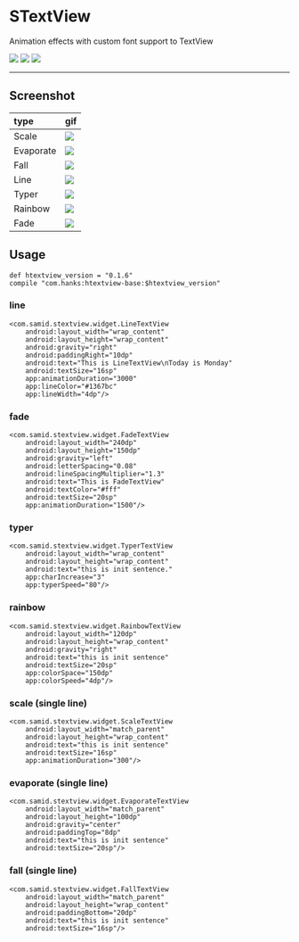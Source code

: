 # STextView
Animation effects with custom font support to TextView

![](https://img.shields.io/hexpm/l/plug.svg)
![](https://img.shields.io/badge/Platform-Android-brightgreen.svg)
![](https://img.shields.io/badge/Android-CustomView-blue.svg)

---

## Screenshot


| type  | gif |
| :-- | :-- |
| Scale     | ![](https://github.com/hanks-zyh/HTextView/blob/master/screenshot/demo3.gif) |
| Evaporate | ![](https://github.com/hanks-zyh/HTextView/blob/master/screenshot/demo5.gif) |
| Fall      | ![](https://github.com/hanks-zyh/HTextView/blob/master/screenshot/demo6.gif) |
| Line      | ![](https://github.com/hanks-zyh/HTextView/blob/master/screenshot/demo7.gif) |
| Typer     |  ![](https://github.com/hanks-zyh/HTextView/blob/master/screenshot/typer.gif) |
| Rainbow   | ![](https://github.com/hanks-zyh/HTextView/blob/master/screenshot/rainbow.gif) |
| Fade      | ![](https://github.com/hanks-zyh/HTextView/blob/master/screenshot/fade.gif) |

## Usage


```
def htextview_version = "0.1.6"
compile "com.hanks:htextview-base:$htextview_version" 
```


### line

```
<com.samid.stextview.widget.LineTextView
    android:layout_width="wrap_content"
    android:layout_height="wrap_content"
    android:gravity="right"
    android:paddingRight="10dp"
    android:text="This is LineTextView\nToday is Monday"
    android:textSize="16sp"
    app:animationDuration="3000"
    app:lineColor="#1367bc"
    app:lineWidth="4dp"/>
```

### fade

```
<com.samid.stextview.widget.FadeTextView
    android:layout_width="240dp"
    android:layout_height="150dp"
    android:gravity="left"
    android:letterSpacing="0.08"
    android:lineSpacingMultiplier="1.3"
    android:text="This is FadeTextView"
    android:textColor="#fff"
    android:textSize="20sp"
    app:animationDuration="1500"/>
```

### typer

```
<com.samid.stextview.widget.TyperTextView
    android:layout_width="wrap_content"
    android:layout_height="wrap_content"
    android:text="this is init sentence."
    app:charIncrease="3"
    app:typerSpeed="80"/>
```

### rainbow

```
<com.samid.stextview.widget.RainbowTextView
    android:layout_width="120dp"
    android:layout_height="wrap_content"
    android:gravity="right"
    android:text="this is init sentence"
    android:textSize="20sp"
    app:colorSpace="150dp"
    app:colorSpeed="4dp"/>
```

### scale (single line)

```
<com.samid.stextview.widget.ScaleTextView
    android:layout_width="match_parent"
    android:layout_height="wrap_content"
    android:text="this is init sentence"
    android:textSize="16sp"
    app:animationDuration="300"/>
```


### evaporate (single line)

```
<com.samid.stextview.widget.EvaporateTextView
    android:layout_width="match_parent"
    android:layout_height="100dp"
    android:gravity="center"
    android:paddingTop="8dp"
    android:text="this is init sentence"
    android:textSize="20sp"/>
```

### fall  (single line)

```
<com.samid.stextview.widget.FallTextView
    android:layout_width="match_parent"
    android:layout_height="wrap_content"
    android:paddingBottom="20dp"
    android:text="this is init sentence"
    android:textSize="16sp"/>
```
